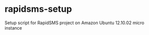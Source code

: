 rapidsms-setup
==============

Setup script for RapidSMS project on Amazon Ubuntu 12.10.02 micro instance
